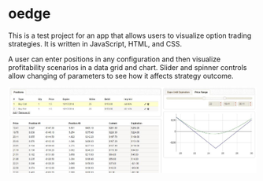 oedge
=====

This is a test project for an app that allows users to visualize option trading strategies. It is written in JavaScript, HTML, and CSS.

A user can enter positions in any configuration and then visualize profitability scenarios in a data grid and chart. Slider and spinner controls allow changing of parameters to see how it affects strategy outcome.

![Screenshot](https://github.com/edgek/oedge/blob/master/screenshot.jpg)
